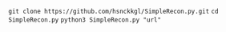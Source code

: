 ``git clone https://github.com/hsnckkgl/SimpleRecon.py.git``
``cd SimpleRecon.py``
``python3 SimpleRecon.py "url"``
